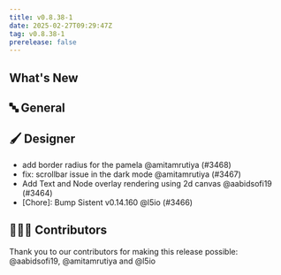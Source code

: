 ```yaml
---
title: v0.8.38-1
date: 2025-02-27T09:29:47Z
tag: v0.8.38-1
prerelease: false
---
```


## What's New
## 🔤 General
## 🖌️ Designer

- add border radius for the pamela @amitamrutiya (#3468)
- fix: scrollbar issue in the dark mode @amitamrutiya (#3467)
- Add Text and Node overlay rendering using 2d canvas @aabidsofi19 (#3464)
- [Chore]: Bump Sistent v0.14.160 @l5io (#3466)

## 👨🏽‍💻 Contributors

Thank you to our contributors for making this release possible:
@aabidsofi19, @amitamrutiya and @l5io
